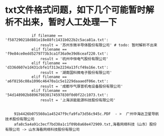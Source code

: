 # txt文件格式问题，如下几个可能暂时解析不出来，暂时人工处理一下
                if filename == 'f587290218d881e18e88fc1431b022b2c5aca81a.txt':
                    result = '苏州东微半导体股份有限公司' # todo: 暂时解析不出来
                elif filename == 'f9e84ce0edd5279773b3ca1f36a9e39d6ceaf220.txt':
                    result = '杭州中恒电气股份有限公司'
                elif filename == 'd336d607e1d431cbfe1f313e2234a13fcf49a16e.txt':
                    result = '湖南国科微电子股份有限公司'
                elif filename == 'a6f8156c08a1096c46470a1c5e1229daaaedf06e.txt':
                    result = '成都华气厚普机电设备股份有限公司'
                elif filename == '54d148902b889679830174597830f0d0f22c1073.txt':
                    result = '上海派能能源科技股份有限公司'

                
        91b4426b075560a1a45247f9cfa9fa73d56c945c.PDF  - >  广州中海达卫星导航技术股份有限公司
        afa8c5a4a91c3ecf7bd38a1c1f09b8a68e472909.txt,海看网络科技（山东）股份有限公司 -> 山东海看网络科技股份有限公司